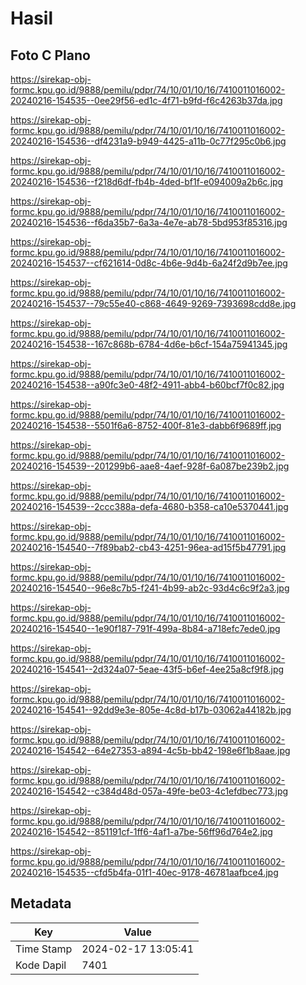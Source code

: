 # Hasil

## Foto C Plano

https://sirekap-obj-formc.kpu.go.id/9888/pemilu/pdpr/74/10/01/10/16/7410011016002-20240216-154535--0ee29f56-ed1c-4f71-b9fd-f6c4263b37da.jpg

https://sirekap-obj-formc.kpu.go.id/9888/pemilu/pdpr/74/10/01/10/16/7410011016002-20240216-154536--df4231a9-b949-4425-a11b-0c77f295c0b6.jpg

https://sirekap-obj-formc.kpu.go.id/9888/pemilu/pdpr/74/10/01/10/16/7410011016002-20240216-154536--f218d6df-fb4b-4ded-bf1f-e094009a2b6c.jpg

https://sirekap-obj-formc.kpu.go.id/9888/pemilu/pdpr/74/10/01/10/16/7410011016002-20240216-154536--f6da35b7-6a3a-4e7e-ab78-5bd953f85316.jpg

https://sirekap-obj-formc.kpu.go.id/9888/pemilu/pdpr/74/10/01/10/16/7410011016002-20240216-154537--cf621614-0d8c-4b6e-9d4b-6a24f2d9b7ee.jpg

https://sirekap-obj-formc.kpu.go.id/9888/pemilu/pdpr/74/10/01/10/16/7410011016002-20240216-154537--79c55e40-c868-4649-9269-7393698cdd8e.jpg

https://sirekap-obj-formc.kpu.go.id/9888/pemilu/pdpr/74/10/01/10/16/7410011016002-20240216-154538--167c868b-6784-4d6e-b6cf-154a75941345.jpg

https://sirekap-obj-formc.kpu.go.id/9888/pemilu/pdpr/74/10/01/10/16/7410011016002-20240216-154538--a90fc3e0-48f2-4911-abb4-b60bcf7f0c82.jpg

https://sirekap-obj-formc.kpu.go.id/9888/pemilu/pdpr/74/10/01/10/16/7410011016002-20240216-154538--5501f6a6-8752-400f-81e3-dabb6f9689ff.jpg

https://sirekap-obj-formc.kpu.go.id/9888/pemilu/pdpr/74/10/01/10/16/7410011016002-20240216-154539--201299b6-aae8-4aef-928f-6a087be239b2.jpg

https://sirekap-obj-formc.kpu.go.id/9888/pemilu/pdpr/74/10/01/10/16/7410011016002-20240216-154539--2ccc388a-defa-4680-b358-ca10e5370441.jpg

https://sirekap-obj-formc.kpu.go.id/9888/pemilu/pdpr/74/10/01/10/16/7410011016002-20240216-154540--7f89bab2-cb43-4251-96ea-ad15f5b47791.jpg

https://sirekap-obj-formc.kpu.go.id/9888/pemilu/pdpr/74/10/01/10/16/7410011016002-20240216-154540--96e8c7b5-f241-4b99-ab2c-93d4c6c9f2a3.jpg

https://sirekap-obj-formc.kpu.go.id/9888/pemilu/pdpr/74/10/01/10/16/7410011016002-20240216-154540--1e90f187-791f-499a-8b84-a718efc7ede0.jpg

https://sirekap-obj-formc.kpu.go.id/9888/pemilu/pdpr/74/10/01/10/16/7410011016002-20240216-154541--2d324a07-5eae-43f5-b6ef-4ee25a8cf9f8.jpg

https://sirekap-obj-formc.kpu.go.id/9888/pemilu/pdpr/74/10/01/10/16/7410011016002-20240216-154541--92dd9e3e-805e-4c8d-b17b-03062a44182b.jpg

https://sirekap-obj-formc.kpu.go.id/9888/pemilu/pdpr/74/10/01/10/16/7410011016002-20240216-154542--64e27353-a894-4c5b-bb42-198e6f1b8aae.jpg

https://sirekap-obj-formc.kpu.go.id/9888/pemilu/pdpr/74/10/01/10/16/7410011016002-20240216-154542--c384d48d-057a-49fe-be03-4c1efdbec773.jpg

https://sirekap-obj-formc.kpu.go.id/9888/pemilu/pdpr/74/10/01/10/16/7410011016002-20240216-154542--851191cf-1ff6-4af1-a7be-56ff96d764e2.jpg

https://sirekap-obj-formc.kpu.go.id/9888/pemilu/pdpr/74/10/01/10/16/7410011016002-20240216-154535--cfd5b4fa-01f1-40ec-9178-46781aafbce4.jpg


## Metadata

| Key        | Value               |
| ---------- | ------------------- |
| Time Stamp | 2024-02-17 13:05:41 |
| Kode Dapil | 7401                |



